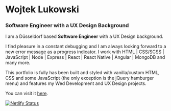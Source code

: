 # Wojtek Lukowski
### Software Engineer with a UX Design Background

I am a Düsseldorf based <strong>Software Engineer</strong> with a UX Design background.

I find pleasure in a constant debugging and I am always looking forward to a new error message as a progress indicator. I work with HTML | CSS/SCSS | JavaScript | Node | Express | React | React Native | Angular | MongoDB and many more.

This portfolio is fully has been built and styled with vanilla/custom HTML, CSS and some JavaScript (the only exception is the jQuery hamburger menu) and features my Wed Development and UX Design projects.

You can visit it [here](https://lukowski.io).



[![Netlify Status](https://api.netlify.com/api/v1/badges/4db86e31-512b-4764-85a3-a3648f384e29/deploy-status)](https://app.netlify.com/sites/wojtek-lukowski/deploys)
